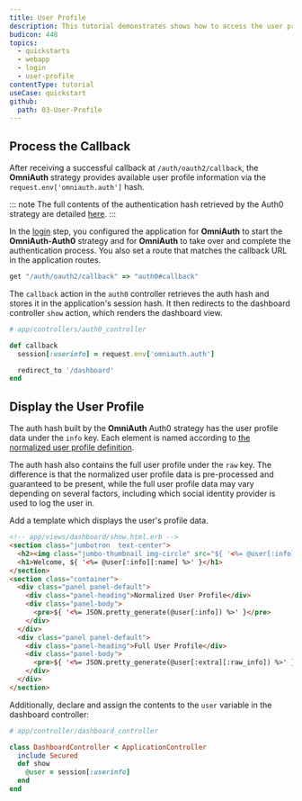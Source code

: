 ```yaml
---
title: User Profile
description: This tutorial demonstrates shows how to access the user profile information using OmniAuth-Auth0 strategy.
budicon: 448
topics:
  - quickstarts
  - webapp
  - login
  - user-profile
contentType: tutorial
useCase: quickstart
github:
  path: 03-User-Profile
---
```


## Process the Callback

After receiving a successful callback at `/auth/oauth2/callback`, the **OmniAuth** strategy provides available user profile information via the `request.env['omniauth.auth']` hash.

::: note
The full contents of the authentication hash retrieved by the Auth0 strategy are detailed [here](https://github.com/auth0/omniauth-auth0#auth-hash).
:::

In the [login](/quickstart/webapp/rails/01-login) step, you configured the application for **OmniAuth** to start the **OmniAuth-Auth0** strategy and for **OmniAuth** to take over and complete the authentication process. You also set a route that matches the callback URL in the application routes.

```ruby
get "/auth/oauth2/callback" => "auth0#callback"
```

The `callback` action in the `auth0` controller retrieves the auth hash and stores it in the application's session hash. It then redirects to the dashboard controller `show` action, which renders the dashboard view.

```ruby
# app/controllers/auth0_controller

def callback
  session[:userinfo] = request.env['omniauth.auth']

  redirect_to '/dashboard'
end
```

## Display the User Profile

The auth hash built by the **OmniAuth** Auth0 strategy has the user profile data under the `info` key. Each element is named according to [the normalized user profile definition](/users/normalized).

The auth hash also contains the full user profile under the `raw` key. The difference is that the normalized user profile data is pre-processed and guaranteed to be present, while the full user profile data may vary depending on several factors, including which social identity provider is used to log the user in.

Add a template which displays the user's profile data.

```html
<!-- app/views/dashboard/show.html.erb -->
<section class="jumbotron  text-center">
  <h2><img class="jumbo-thumbnail img-circle" src="${ '<%= @user[:info][:image] %>' }"/></h2>
  <h1>Welcome, ${ '<%= @user[:info][:name] %>' }</h1>
</section>
<section class="container">
  <div class="panel panel-default">
    <div class="panel-heading">Normalized User Profile</div>
    <div class="panel-body">
      <pre>${ '<%= JSON.pretty_generate(@user[:info]) %>' }</pre>
    </div>
  </div>
  <div class="panel panel-default">
    <div class="panel-heading">Full User Profile</div>
    <div class="panel-body">
      <pre>${ '<%= JSON.pretty_generate(@user[:extra][:raw_info]) %>' }</pre>
    </div>
  </div>
</section>
```

Additionally, declare and assign the contents to the `user` variable in the dashboard controller:

```ruby
# app/controller/dashboard_controller

class DashboardController < ApplicationController
  include Secured
  def show
    @user = session[:userinfo]
  end
end
```
